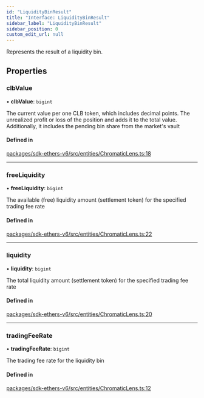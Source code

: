 ```yaml
---
id: "LiquidityBinResult"
title: "Interface: LiquidityBinResult"
sidebar_label: "LiquidityBinResult"
sidebar_position: 0
custom_edit_url: null
---
```


Represents the result of a liquidity bin.

## Properties

### clbValue

• **clbValue**: `bigint`

The current value per one CLB token, which includes decimal points.
The unrealized profit or loss of the position and adds it to the total value.
Additionally, it includes the pending bin share from the market's vault

#### Defined in

[packages/sdk-ethers-v6/src/entities/ChromaticLens.ts:18](https://github.com/chromatic-protocol/sdk/blob/004fa43/packages/sdk-ethers-v6/src/entities/ChromaticLens.ts#L18)

___

### freeLiquidity

• **freeLiquidity**: `bigint`

The available (free) liquidity amount (settlement token) for the specified trading fee rate

#### Defined in

[packages/sdk-ethers-v6/src/entities/ChromaticLens.ts:22](https://github.com/chromatic-protocol/sdk/blob/004fa43/packages/sdk-ethers-v6/src/entities/ChromaticLens.ts#L22)

___

### liquidity

• **liquidity**: `bigint`

The total liquidity amount (settlement token) for the specified trading fee rate

#### Defined in

[packages/sdk-ethers-v6/src/entities/ChromaticLens.ts:20](https://github.com/chromatic-protocol/sdk/blob/004fa43/packages/sdk-ethers-v6/src/entities/ChromaticLens.ts#L20)

___

### tradingFeeRate

• **tradingFeeRate**: `bigint`

The trading fee rate for the liquidity bin

#### Defined in

[packages/sdk-ethers-v6/src/entities/ChromaticLens.ts:12](https://github.com/chromatic-protocol/sdk/blob/004fa43/packages/sdk-ethers-v6/src/entities/ChromaticLens.ts#L12)
